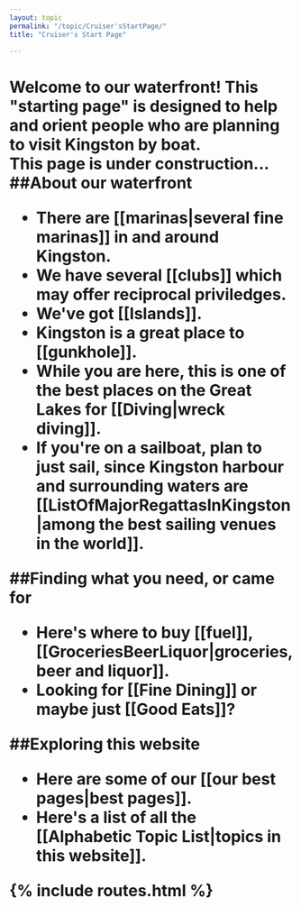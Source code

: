 ```yaml
---
layout: topic
permalink: "/topic/Cruiser'sStartPage/"
title: "Cruiser's Start Page"

---
```


<h1>Welcome to our waterfront!</a>
This "starting page" is designed to help and orient people who are planning to visit Kingston by boat.

<div class="backgroundcomment">This page is under construction...</div>
##About our waterfront</a>
<ul>
<li> There are [[marinas|several fine marinas]] in and around Kingston.
<li> We have several [[clubs]] which may offer reciprocal priviledges.
<li> We've got [[Islands]].
<li> Kingston is a great place to [[gunkhole]].
<li> While you are here, this is one of the best places on the Great Lakes for [[Diving|wreck diving]].
<li> If you're on a sailboat, plan to just sail, since Kingston harbour and surrounding waters are [[ListOfMajorRegattasInKingston|among the best sailing venues in the world]].
</ul>


##Finding what you need, or came for
<ul>
<li> Here's where to buy [[fuel]], [[GroceriesBeerLiquor|groceries, beer and liquor]].
<li> Looking for [[Fine Dining]] or maybe just [[Good Eats]]?
</ul>


##Exploring this website
<ul>
<li> Here are some of our [[our best pages|best pages]].
<li> Here's a list of all the [[Alphabetic Topic List|topics in this website]].
</ul>

{% include routes.html %}
